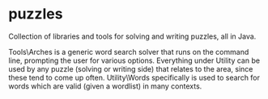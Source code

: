 # puzzles
Collection of libraries and tools for solving and writing puzzles, all in Java.

Tools\Arches is a generic word search solver that runs on the command line, prompting the user for various options.
Everything under Utility can be used by any puzzle (solving or writing side) that relates to the area, since these tend to come up often.
Utility\Words specifically is used to search for words which are valid (given a wordlist) in many contexts.
